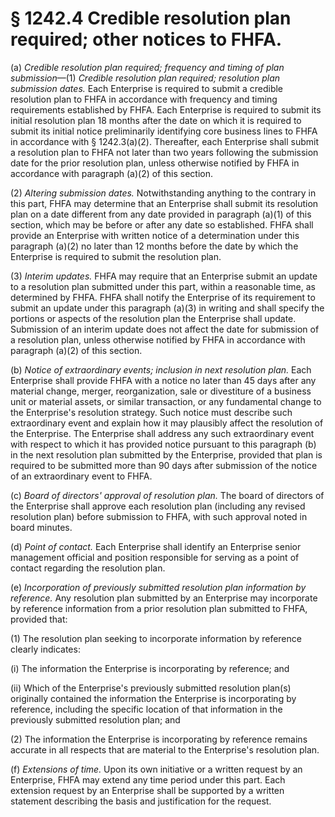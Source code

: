 # § 1242.4   Credible resolution plan required; other notices to FHFA.

(a) *Credible resolution plan required; frequency and timing of plan submission*—(1) *Credible resolution plan required; resolution plan submission dates.* Each Enterprise is required to submit a credible resolution plan to FHFA in accordance with frequency and timing requirements established by FHFA. Each Enterprise is required to submit its initial resolution plan 18 months after the date on which it is required to submit its initial notice preliminarily identifying core business lines to FHFA in accordance with § 1242.3(a)(2). Thereafter, each Enterprise shall submit a resolution plan to FHFA not later than two years following the submission date for the prior resolution plan, unless otherwise notified by FHFA in accordance with paragraph (a)(2) of this section.


(2) *Altering submission dates.* Notwithstanding anything to the contrary in this part, FHFA may determine that an Enterprise shall submit its resolution plan on a date different from any date provided in paragraph (a)(1) of this section, which may be before or after any date so established. FHFA shall provide an Enterprise with written notice of a determination under this paragraph (a)(2) no later than 12 months before the date by which the Enterprise is required to submit the resolution plan.


(3) *Interim updates.* FHFA may require that an Enterprise submit an update to a resolution plan submitted under this part, within a reasonable time, as determined by FHFA. FHFA shall notify the Enterprise of its requirement to submit an update under this paragraph (a)(3) in writing and shall specify the portions or aspects of the resolution plan the Enterprise shall update. Submission of an interim update does not affect the date for submission of a resolution plan, unless otherwise notified by FHFA in accordance with paragraph (a)(2) of this section.


(b) *Notice of extraordinary events; inclusion in next resolution plan.* Each Enterprise shall provide FHFA with a notice no later than 45 days after any material change, merger, reorganization, sale or divestiture of a business unit or material assets, or similar transaction, or any fundamental change to the Enterprise's resolution strategy. Such notice must describe such extraordinary event and explain how it may plausibly affect the resolution of the Enterprise. The Enterprise shall address any such extraordinary event with respect to which it has provided notice pursuant to this paragraph (b) in the next resolution plan submitted by the Enterprise, provided that plan is required to be submitted more than 90 days after submission of the notice of an extraordinary event to FHFA.


(c) *Board of directors' approval of resolution plan.* The board of directors of the Enterprise shall approve each resolution plan (including any revised resolution plan) before submission to FHFA, with such approval noted in board minutes.


(d) *Point of contact.* Each Enterprise shall identify an Enterprise senior management official and position responsible for serving as a point of contact regarding the resolution plan.


(e) *Incorporation of previously submitted resolution plan information by reference.* Any resolution plan submitted by an Enterprise may incorporate by reference information from a prior resolution plan submitted to FHFA, provided that:


(1) The resolution plan seeking to incorporate information by reference clearly indicates:


(i) The information the Enterprise is incorporating by reference; and


(ii) Which of the Enterprise's previously submitted resolution plan(s) originally contained the information the Enterprise is incorporating by reference, including the specific location of that information in the previously submitted resolution plan; and


(2) The information the Enterprise is incorporating by reference remains accurate in all respects that are material to the Enterprise's resolution plan.


(f) *Extensions of time.* Upon its own initiative or a written request by an Enterprise, FHFA may extend any time period under this part. Each extension request by an Enterprise shall be supported by a written statement describing the basis and justification for the request.




